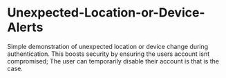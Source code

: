 # Unexpected-Location-or-Device-Alerts
Simple demonstration of unexpected location or device change during authentication. This boosts security by ensuring the users account isnt compromised; The user can temporarily disable their account is that is the case.
